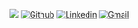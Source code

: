 ![](https://komarev.com/ghpvc/?username=majidvz&color=0069b4)
[![Github](https://img.shields.io/badge/-Github-000?style=flat&logo=Github&logoColor=white)](https://github.com/majidvz)
[![Linkedin](https://img.shields.io/badge/-LinkedIn-blue?style=flat&logo=Linkedin&logoColor=white)](https://www.linkedin.com/in/majidvz/)
[![Gmail](https://img.shields.io/badge/-Gmail-c14438?style=flat&logo=Gmail&logoColor=white)](mailto:themajidv@gmail.com)
